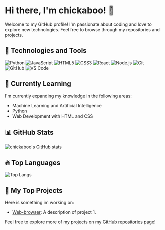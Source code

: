 # Hi there, I'm chickaboo! 👋

Welcome to my GitHub profile! I'm passionate about coding and love to explore new technologies. Feel free to browse through my repositories and projects.

## 🚀 Technologies and Tools

![Python](https://img.shields.io/badge/-Python-3776AB?style=for-the-badge&logo=python&logoColor=white)
![JavaScript](https://img.shields.io/badge/-JavaScript-F7DF1E?style=for-the-badge&logo=javascript&logoColor=black)
![HTML5](https://img.shields.io/badge/-HTML5-E34F26?style=for-the-badge&logo=html5&logoColor=white)
![CSS3](https://img.shields.io/badge/-CSS3-1572B6?style=for-the-badge&logo=css3&logoColor=white)
![React](https://img.shields.io/badge/-React-61DAFB?style=for-the-badge&logo=react&logoColor=black)
![Node.js](https://img.shields.io/badge/-Node.js-339933?style=for-the-badge&logo=node.js&logoColor=white)
![Git](https://img.shields.io/badge/-Git-F05032?style=for-the-badge&logo=git&logoColor=white)
![GitHub](https://img.shields.io/badge/-GitHub-181717?style=for-the-badge&logo=github&logoColor=white)
![VS Code](https://img.shields.io/badge/-VS%20Code-007ACC?style=for-the-badge&logo=visual-studio-code&logoColor=white)

## 🌱 Currently Learning

I'm currently expanding my knowledge in the following areas:

- Machine Learning and Artificial Intelligence
- Python
- Web Development with HTML and CSS

## 📊 GitHub Stats

![chickaboo's GitHub stats](https://github-readme-stats.vercel.app/api?username=chickaboo&show_icons=true&theme=dracula)

## 🔥 Top Languages

![Top Langs](https://github-readme-stats.vercel.app/api/top-langs/?username=chickaboo&layout=compact&theme=dracula)

## 🚀 My Top Projects

Here is something im working on:

- [Web-browser](https://github.com/chickaboo/web-browser): A description of project 1.

Feel free to explore more of my projects on my [GitHub repositories](https://github.com/chickaboo?tab=repositories) page!

